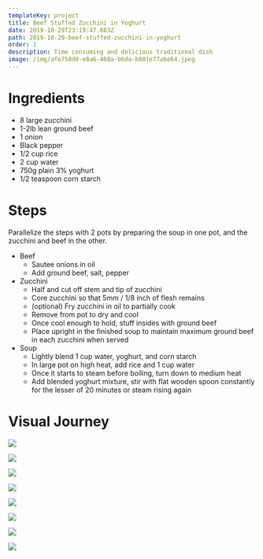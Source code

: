 ```yaml
---
templateKey: project
title: Beef Stuffed Zucchini in Yoghurt
date: 2019-10-29T23:19:47.683Z
path: 2019-10-29-beef-stuffed-zucchini-in-yoghurt
order: 1
description: Time consuming and delicious traditional dish
image: /img/afe758d0-e8a6-468a-b6da-b801e77abe64.jpeg
---
```

# Ingredients

* 8 large zucchini
* 1-2lb lean ground beef
* 1 onion
* Black pepper
* 1/2 cup rice
* 2 cup water
* 750g plain 3% yoghurt
* 1/2 teaspoon corn starch

# Steps

Parallelize the steps with 2 pots by preparing the soup in one pot, and the zucchini and beef in the other.

* Beef
  * Sautee onions in oil
  * Add ground beef, salt, pepper
* Zucchini
  * Half and cut off stem and tip of zucchini
  * Core zucchini so that 5mm / 1/8 inch of flesh remains
  * (optional) Fry zucchini in oil to partially cook
  * Remove from pot to dry and cool
  * Once cool enough to hold, stuff insides with ground beef
  * Place upright in the finished soup to maintain maximum ground beef in each zucchini when served
* Soup
  * Lightly blend 1 cup water, yoghurt, and corn starch
  * In large pot on high heat, add rice and 1 cup water
  * Once it starts to steam before boiling, turn down to medium heat
  * Add blended yoghurt mixture, stir with flat wooden spoon constantly for the lesser of 20 minutes or steam rising again

# Visual Journey

![](/img/b56c0ecb-e40a-46a7-84ae-2291ff94b508.jpeg)

![](/img/0fede0cf-2a5e-4276-9ff1-08ea1ad91300.jpeg)

![](/img/401763b3-65e7-4067-ac6e-3e6276f948fa.jpeg)

![](/img/391cfc1b-f8eb-4556-a4bb-76f975a86a45.jpeg)

![](/img/2100730f-5c5c-481d-9865-cb7249a16780.jpeg)

![](/img/418edf34-f48a-4fde-9484-fa73ca4a754e.jpeg)

![](/img/8a8b1a46-9fda-4a0d-ae06-f18f7a392b25.jpeg)

![](/img/3babae0a-197b-4a53-9aac-fa931c912335.jpeg)
